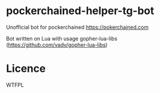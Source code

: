 # pockerchained-helper-tg-bot
Unofficial bot for pockerchained https://pokerchained.com

Bot written on Lua with usage gopher-lua-libs (https://github.com/vadv/gopher-lua-libs)


# Licence
WTFPL
